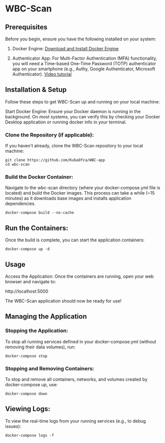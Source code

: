 # WBC-Scan

## Prerequisites

Before you begin, ensure you have the following installed on your system:

1. Docker Engine: [Download and Install Docker Engine](https://docs.docker.com/get-started/get-docker/)

2. Authenticator App: For Multi-Factor Authentication (MFA) functionality, you will need a Time-based One-Time Password (TOTP) authenticator app on your smartphone (e.g., Authy, Google Authenticator, Microsoft Authenticator). [Video tutorial](https://www.youtube.com/watch?v=tmnS821wCyc)

## Installation & Setup

Follow these steps to get WBC-Scan up and running on your local machine:

Start Docker Engine:
Ensure your Docker daemon is running in the background. On most systems, you can verify this by checking your Docker Desktop application or running docker info in your terminal.

### Clone the Repository (if applicable):

If you haven't already, clone the WBC-Scan repository to your local machine:

```
git clone https://github.com/KubaOfca/WBC-app
cd wbc-scan
```

### Build the Docker Container:

Navigate to the wbc-scan directory (where your docker-compose.yml file is located) and build the Docker images. This process can take a while (~15 minutes) as it downloads base images and installs application dependencies.

```
docker-compose build --no-cache
```

## Run the Containers:

Once the build is complete, you can start the application containers:

```
docker-compose up -d
```

## Usage

Access the Application:
Once the containers are running, open your web browser and navigate to:

http://localhost:5000

The WBC-Scan application should now be ready for use!

## Managing the Application

### Stopping the Application:

To stop all running services defined in your docker-compose.yml (without removing their data volumes), run:

```
docker-compose stop
```

### Stopping and Removing Containers:

To stop and remove all containers, networks, and volumes created by docker-compose up, use:

```
docker-compose down
```

## Viewing Logs:

To view the real-time logs from your running services (e.g., to debug issues):

```
docker-compose logs -f
```
